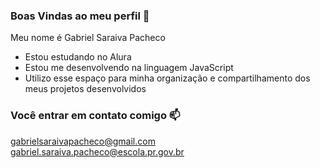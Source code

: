 ###   Boas Vindas ao meu perfil 💙

Meu nome é Gabriel Saraiva Pacheco 

- Estou estudando no Alura
- Estou me desenvolvendo na linguagem JavaScript
- Utilizo esse espaço para minha organização e compartilhamento dos meus projetos desenvolvidos

### Você entrar em contato comigo 📫

gabrielsaraivapacheco@gmail.com
gabriel.saraiva.pacheco@escola.pr.gov.br
